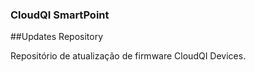 ### CloudQI SmartPoint
##Updates Repository

Repositório de atualização de firmware CloudQI Devices.
